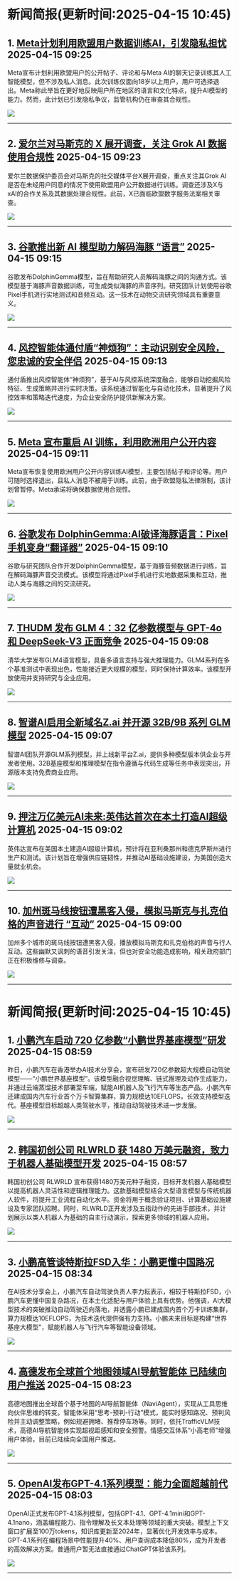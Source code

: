 # 新闻简报(更新时间:2025-04-15 10:45)

## 1. [Meta计划利用欧盟用户数据训练AI，引发隐私担忧](https://www.aibase.com/zh/news/17139)   2025-04-15 09:25

Meta宣布计划利用欧盟用户的公开帖子、评论和与Meta AI的聊天记录训练其人工智能模型，但不涉及私人消息。此次训练仅面向18岁以上用户，用户可选择退出。Meta称此举旨在更好地反映用户所在地区的语言和文化特点，提升AI模型的能力。然而，此计划已引发隐私争议，监管机构仍在审查其合规性。

![](https://pic.chinaz.com/picmap/202207271436142427_0.jpg)

---

## 2. [爱尔兰对马斯克的 X 展开调查，关注 Grok AI 数据使用合规性](https://www.aibase.com/zh/news/17138)   2025-04-15 09:23

爱尔兰数据保护委员会对马斯克的社交媒体平台X展开调查，重点关注其Grok AI是否在未经用户同意的情况下使用欧盟用户公开数据进行训练。调查还涉及X与xAI的合作关系及其数据处理合规性。此前，X已面临欧盟数字服务法案相关审查。

![](https://pic.chinaz.com/picmap/202311231137391057_3.jpg)

---

## 3. [谷歌推出新 AI 模型助力解码海豚 “语言”](https://www.aibase.com/zh/news/17137)   2025-04-15 09:15

谷歌发布DolphinGemma模型，旨在帮助研究人员解码海豚之间的沟通方式。该模型基于海豚声音数据训练，可生成类似海豚的声音序列。研究团队计划使用谷歌Pixel手机进行实地测试和音频互动。这一技术在动物交流研究领域具有重要意义。

![](https://upload.chinaz.com/2025/0415/6388030528445154936180935.png)

---

## 4. [风控智能体通付盾“神烦狗”：主动识别安全风险，您忠诚的安全伴侣](https://www.aibase.com/zh/news/17136)   2025-04-15 09:13

通付盾推出风控智能体“神烦狗”，基于AI与风控系统深度融合，能够自动挖掘风险特征、生成策略并进行实时决策。该系统通过智能化与自动化技术，显著提升了风控效率和策略迭代速度，为企业安全防护提供新解决方案。

![](https://upload.chinaz.com/2025/0415/6388030548980630028685382.png)

---

## 5. [Meta 宣布重启 AI 训练，利用欧洲用户公开内容](https://www.aibase.com/zh/news/17135)   2025-04-15 09:11

Meta宣布恢复使用欧洲用户公开内容训练AI模型，主要包括帖子和评论等。用户可随时选择退出，且私人消息不被用于训练。此前，由于欧盟隐私法律限制，该计划曾暂停。Meta承诺将确保数据使用合规性。

![](https://pic.chinaz.com/picmap/202501081529205852_0.jpg)

---

## 6. [谷歌发布 DolphinGemma:AI破译海豚语言：Pixel手机变身“翻译器”](https://www.aibase.com/zh/news/17134)   2025-04-15 09:10

谷歌与研究团队合作开发DolphinGemma模型，基于海豚音频数据进行训练，旨在解码海豚声音交流模式。该模型将通过Pixel手机进行实地数据采集和互动，推动人类与海豚之间的交流研究。

![](https://upload.chinaz.com/2025/0415/6388030498962085262640859.png)

---

## 7. [THUDM 发布 GLM 4：32 亿参数模型与 GPT-4o 和 DeepSeek-V3 正面竞争](https://www.aibase.com/zh/news/17133)   2025-04-15 09:08

清华大学发布GLM4语言模型，具备多语言支持与强大推理能力。GLM4系列在多个基准测试中表现出色，性能接近更大规模的模型，同时保持计算效率。该模型开放使用并支持研究与企业应用。

![](https://upload.chinaz.com/2025/0415/6388030483360971239536678.png)

---

## 8. [智谱AI启用全新域名Z.ai 并开源 32B/9B 系列 GLM 模型](https://www.aibase.com/zh/news/17132)   2025-04-15 09:07

智谱AI团队开源GLM系列模型，并上线新平台Z.ai，提供多种模型版本供企业与开发者使用。32B基座模型和推理模型在指令遵循与代码生成等任务中表现突出，开源版本支持免费商业应用。

![](https://upload.chinaz.com/2025/0415/6388030481965815133067495.png)

---

## 9. [押注万亿美元AI未来:英伟达首次在本土打造AI超级计算机](https://www.aibase.com/zh/news/17131)   2025-04-15 09:02

英伟达宣布在美国本土建造AI超级计算机，预计将在亚利桑那州和德克萨斯州进行生产和测试。该计划旨在增强供应链韧性，并推动AI基础设施建设，为美国创造大量就业机会。

![](https://pic.chinaz.com/picmap/201811151633429961_46.jpg)

---

## 10. [加州斑马线按钮遭黑客入侵，模拟马斯克与扎克伯格的声音进行 “互动”](https://www.aibase.com/zh/news/17130)   2025-04-15 09:00

加州多个城市的斑马线按钮遭黑客入侵，播放模拟马斯克和扎克伯格的声音与行人互动。这些幽默又讽刺的语音引发关注，但也对安全功能造成影响，相关政府部门正在积极维修与调查。

![](https://upload.chinaz.com/2025/0415/6388030441720984915749886.png)

---
# 新闻简报(更新时间:2025-04-15 10:45)

## 1. [小鹏汽车启动 720 亿参数“小鹏世界基座模型”研发](https://www.aibase.com/zh/news/17129)   2025-04-15 08:59

昨日，小鹏汽车在香港举办AI技术分享会，宣布研发720亿参数超大规模自动驾驶模型——“小鹏世界基座模型”。该模型融合视觉理解、链式推理及动作生成能力，并通过云端蒸馏技术部署至车端，赋能AI机器人及飞行汽车等生态产品。小鹏汽车还建成国内汽车行业首个万卡智算集群，算力规模达10EFLOPS，长效支持模型迭代。基座模型目标超越人类驾驶水平，推动自动驾驶技术进一步发展。

![](https://upload.chinaz.com/2025/0415/6388030429091747417186215.png)

---

## 2. [韩国初创公司 RLWRLD 获 1480 万美元融资，致力于机器人基础模型开发](https://www.aibase.com/zh/news/17128)   2025-04-15 08:57

韩国初创公司 RLWRLD 宣布获得1480万美元种子融资，目标开发机器人基础模型以提高机器人灵活性和逻辑推理能力。这款基础模型结合大型语言模型与传统机器人软件，将提升工业流程自动化水平。资金将用于概念验证项目、计算基础设施建设及专家团队招聘。同时，RLWRLD正开发涉及五指动作的先进手部技术，并计划展示以类人机器人为基础的自主行动演示，探索更多领域的机器人应用。

![](https://pic.chinaz.com/picmap/202304171730162202_0.jpg)

---

## 3. [小鹏高管谈特斯拉FSD入华：小鹏更懂中国路况](https://www.aibase.com/zh/news/17127)   2025-04-15 08:34

在AI技术分享会上，小鹏汽车自动驾驶负责人李力耘表示，相较于特斯拉FSD，小鹏汽车更懂中国复杂路况，在本土化适配与用户体验上具有优势。他强调，AI大模型技术的突破推动自动驾驶迈向落地，并透露小鹏已建成国内首个万卡训练集群，算力规模达10EFLOPS，为技术迭代提供强有力支持。小鹏未来目标是构建“世界基座大模型”，赋能机器人与飞行汽车等智能设备领域。

![](https://pic.chinaz.com/picmap/202211301630489177_0.jpg)

---

## 4. [高德发布全球首个地图领域AI导航智能体 已陆续向用户推送](https://www.aibase.com/zh/news/17126)   2025-04-15 08:23

高德地图推出全球首个基于地图的AI导航智能体（NaviAgent），实现从工具思维向伙伴思维的转变。智能体采用“思考-预判-行动”模式，能实时感知路况、预判风险并主动调整策略，例如规避拥堵、推荐停车场等。同时，依托TrafficVLM技术，高德AI导航智能体实现超视距感知和安全预警。情感交互体系“小高老师”增强用户体验，目前已陆续向全国用户推送。

![](https://upload.chinaz.com/2025/0415/6388030218667725108931195.png)

---

## 5. [OpenAI发布GPT-4.1系列模型：能力全面超越前代](https://www.aibase.com/zh/news/17125)   2025-04-15 08:03

OpenAI正式发布GPT-4.1系列模型，包括GPT-4.1、GPT-4.1mini和GPT-4.1nano，涵盖编程能力、指令理解及长文本处理等领域的重大突破。模型上下文窗口扩展至100万tokens，知识库更新至2024年，显著优化开发效率与成本。GPT-4.1系列在编程场景中性能提升40%、用户查询成本降低80%，成为开发者的高效解决方案。普通用户暂无法直接通过ChatGPT体验该系列。

![](https://pic.chinaz.com/2025/0415/2025041508034947790.jpg)

---